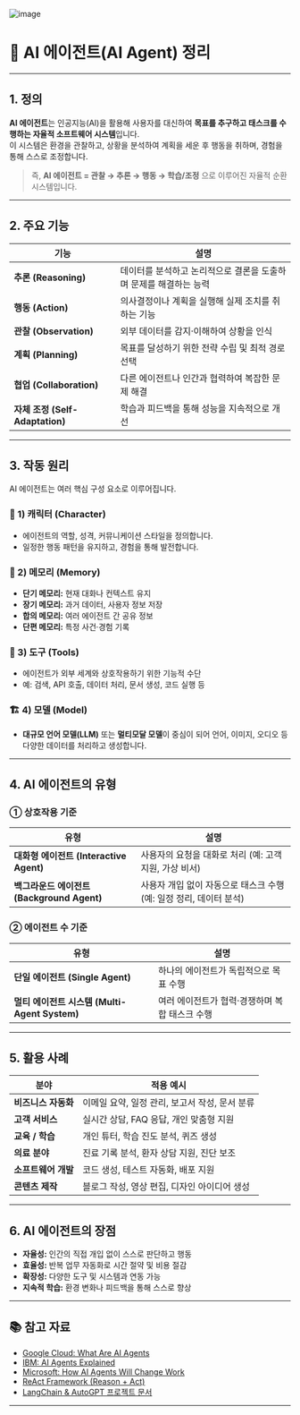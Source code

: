 
![image](https://pbs.twimg.com/media/GgPNm9pbUAAoSdP?format=jpg&name=large) 


# 🧠 AI 에이전트(AI Agent) 정리

---

## 1. 정의
**AI 에이전트**는 인공지능(AI)을 활용해 사용자를 대신하여 **목표를 추구하고 태스크를 수행하는 자율적 소프트웨어 시스템**입니다.  
이 시스템은 환경을 관찰하고, 상황을 분석하여 계획을 세운 후 행동을 취하며, 경험을 통해 스스로 조정합니다.

> 즉, **AI 에이전트 = 관찰 → 추론 → 행동 → 학습/조정** 으로 이루어진 자율적 순환 시스템입니다.

---

## 2. 주요 기능

| 기능 | 설명 |
|------|------|
| **추론 (Reasoning)** | 데이터를 분석하고 논리적으로 결론을 도출하며 문제를 해결하는 능력 |
| **행동 (Action)** | 의사결정이나 계획을 실행해 실제 조치를 취하는 기능 |
| **관찰 (Observation)** | 외부 데이터를 감지·이해하여 상황을 인식 |
| **계획 (Planning)** | 목표를 달성하기 위한 전략 수립 및 최적 경로 선택 |
| **협업 (Collaboration)** | 다른 에이전트나 인간과 협력하여 복잡한 문제 해결 |
| **자체 조정 (Self-Adaptation)** | 학습과 피드백을 통해 성능을 지속적으로 개선 |

---

## 3. 작동 원리

AI 에이전트는 여러 핵심 구성 요소로 이루어집니다.

### 🧩 1) 캐릭터 (Character)
- 에이전트의 역할, 성격, 커뮤니케이션 스타일을 정의합니다.  
- 일정한 행동 패턴을 유지하고, 경험을 통해 발전합니다.

### 🧠 2) 메모리 (Memory)
- **단기 메모리:** 현재 대화나 컨텍스트 유지  
- **장기 메모리:** 과거 데이터, 사용자 정보 저장  
- **합의 메모리:** 여러 에이전트 간 공유 정보  
- **단편 메모리:** 특정 사건·경험 기록

### 🔧 3) 도구 (Tools)
- 에이전트가 외부 세계와 상호작용하기 위한 기능적 수단  
- 예: 검색, API 호출, 데이터 처리, 문서 생성, 코드 실행 등

### 🏗️ 4) 모델 (Model)
- **대규모 언어 모델(LLM)** 또는 **멀티모달 모델**이 중심이 되어 언어, 이미지, 오디오 등 다양한 데이터를 처리하고 생성합니다.

---

## 4. AI 에이전트의 유형

### ① 상호작용 기준

| 유형 | 설명 |
|------|------|
| **대화형 에이전트 (Interactive Agent)** | 사용자의 요청을 대화로 처리 (예: 고객 지원, 가상 비서) |
| **백그라운드 에이전트 (Background Agent)** | 사용자 개입 없이 자동으로 태스크 수행 (예: 일정 정리, 데이터 분석) |

### ② 에이전트 수 기준

| 유형 | 설명 |
|------|------|
| **단일 에이전트 (Single Agent)** | 하나의 에이전트가 독립적으로 목표 수행 |
| **멀티 에이전트 시스템 (Multi-Agent System)** | 여러 에이전트가 협력·경쟁하며 복합 태스크 수행 |

---

## 5. 활용 사례

| 분야 | 적용 예시 |
|------|------------|
| **비즈니스 자동화** | 이메일 요약, 일정 관리, 보고서 작성, 문서 분류 |
| **고객 서비스** | 실시간 상담, FAQ 응답, 개인 맞춤형 지원 |
| **교육 / 학습** | 개인 튜터, 학습 진도 분석, 퀴즈 생성 |
| **의료 분야** | 진료 기록 분석, 환자 상담 지원, 진단 보조 |
| **소프트웨어 개발** | 코드 생성, 테스트 자동화, 배포 지원 |
| **콘텐츠 제작** | 블로그 작성, 영상 편집, 디자인 아이디어 생성 |

---

## 6. AI 에이전트의 장점

- **자율성:** 인간의 직접 개입 없이 스스로 판단하고 행동  
- **효율성:** 반복 업무 자동화로 시간 절약 및 비용 절감  
- **확장성:** 다양한 도구 및 시스템과 연동 가능  
- **지속적 학습:** 환경 변화나 피드백을 통해 스스로 향상  

---

## 📚 참고 자료
- [Google Cloud: What Are AI Agents](https://cloud.google.com/discover/what-are-ai-agents)
- [IBM: AI Agents Explained](https://www.ibm.com/think/topics/ai-agents)
- [Microsoft: How AI Agents Will Change Work](https://news.microsoft.com/source/features/ai/ai-agents-what-they-are-and-how-theyll-change-the-way-we-work/)
- [ReAct Framework (Reason + Act)](https://arxiv.org/abs/2210.03629)
- [LangChain & AutoGPT 프로젝트 문서](https://www.langchain.com/)

---